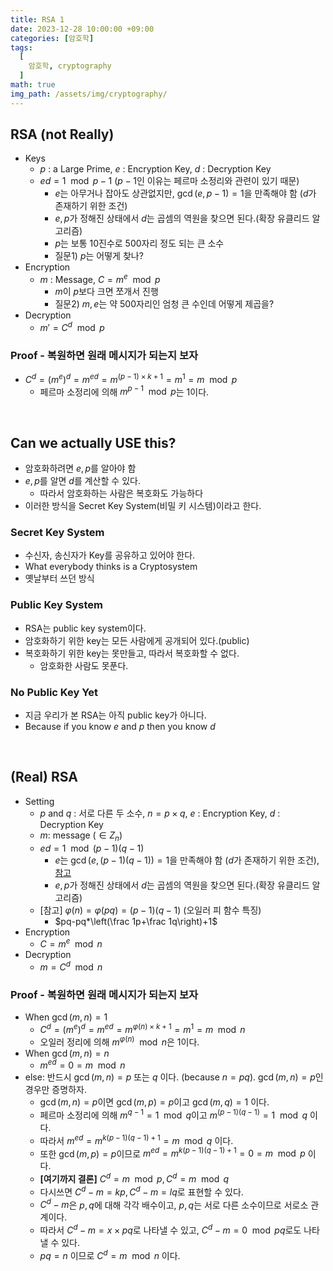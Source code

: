 ```yaml
---
title: RSA 1
date: 2023-12-28 10:00:00 +09:00
categories: [암호학]
tags:
  [
    암호학, cryptography
  ]
math: true
img_path: /assets/img/cryptography/
---
```


## RSA (not Really)
- Keys
    - $p$ : a Large Prime,  $e$ : Encryption Key,  $d$ : Decryption Key
    - $ed=1 \mod {p-1}$ ($p-1$인 이유는 페르마 소정리와 관련이 있기 때문)
        - $e$는 아무거나 잡아도 상관없지만, $\gcd(e, p-1)=1$을 만족해야 함 ($d$가 존재하기 위한 조건)
        - $e, p$가 정해진 상태에서 $d$는 곱셈의 역원을 찾으면 된다.(확장 유클리드 알고리즘)
        - $p$는 보통 10진수로 500자리 정도 되는 큰 소수
        - 질문1) $p$는 어떻게 찾나?
- Encryption
    - $m$ : Message, $C=m^e\mod p$
        - $m$이 $p$보다 크면 쪼개서 진행
        - 질문2) $m, e$는 약 500자리인 엄청 큰 수인데 어떻게 제곱을?
- Decryption
    - $m'=C^d \mod p$

### Proof - 복원하면 원래 메시지가 되는지 보자
- $C^d=(m^e)^d=m^{ed}=m^{(p-1)\times k +1}=m^1=m \mod p$
    - 페르마 소정리에 의해 $m^{p-1} \mod p$는 1이다.

<br>

## Can we actually USE this?

- 암호화하려면 $e, p$를 알아야 함
- $e, p$를 알면 $d$를 계산할 수 있다.
    - 따라서 암호화하는 사람은 복호화도 가능하다
- 이러한 방식을 Secret Key System(비밀 키 시스템)이라고 한다.

### Secret Key System

- 수신자, 송신자가 Key를 공유하고 있어야 한다.
- What everybody thinks is a Cryptosystem
- 옛날부터 쓰던 방식

### Public Key System

- RSA는 public key system이다.
- 암호화하기 위한 key는 모든 사람에게 공개되어 있다.(public)
- 복호화하기 위한 key는 못만들고, 따라서 복호화할 수 없다.
    - 암호화한 사람도 못푼다.

### No Public Key Yet

- 지금 우리가 본 RSA는 아직 public key가 아니다.
- Because if you know $e$ and $p$ then you know $d$

<br>

## (Real) RSA

- Setting
    - $p$ and $q$ : 서로 다른 두 소수, $n=p\times q$, $e$ : Encryption Key,   $d$ : Decryption Key
    - $m$: message ($\in Z_n$)
    - $ed=1 \mod {(p-1)(q-1)}$
        - $e$는 $\gcd(e, (p-1)(q-1))=1$을 만족해야 함 ($d$가 존재하기 위한 조건), [참고](https://redcarrot1.github.io/posts/Modular/#theorem)
        - $e, p$가 정해진 상태에서 $d$는 곱셈의 역원을 찾으면 된다.(확장 유클리드 알고리즘)
    - \[참고\] $\varphi(n)=\varphi(pq)=(p-1)(q-1)$ (오일러 피 함수 특징)
        - $pq-pq*\left(\frac 1p+\frac 1q\right)+1$
- Encryption
    - $C=m^e \mod n$
- Decryption
    - $m=C^d \mod n$

### Proof - 복원하면 원래 메시지가 되는지 보자

- When $\gcd(m, n)=1$
    - $C^d=(m^e)^d=m^{ed}=m^{\varphi(n)\times k + 1}=m^1=m \mod n$
    - 오일러 정리에 의해 $m^{\varphi(n)} \mod n$은 1이다.
- When $\gcd(m, n)=n$
    - $m^{ed}=0=m \mod n$
- else: 반드시 $\gcd(m, n)=p$ 또는 $q$ 이다. (because $n=pq$). $\gcd(m, n)=p$인 경우만 증명하자.
    - $\gcd(m, n)=p$이면 $\gcd(m, p)=p$이고 $\gcd(m, q)=1$ 이다.
    - 페르마 소정리에 의해 $m^{q-1}=1 \mod q$이고 $m^{(p-1)(q-1)}=1 \mod q$ 이다.
    - 따라서 $m^{ed}=m^{k(p-1)(q-1)+ 1}=m \mod q$ 이다.
    - 또한 $\gcd(m, p)=p$이므로 $m^{ed}=m^{k(p-1)(q-1)+ 1}=0=m \mod p$ 이다.
    - **\[여기까지 결론\]** $C^d=m \mod p, C^d=m \mod q$
    - 다시쓰면 $C^d-m=kp, C^d-m=lq$로 표현할 수 있다.
    - $C^d-m$은 $p, q$에 대해 각각 배수이고, $p, q$는 서로 다른 소수이므로 서로소 관계이다.
    - 따라서 $C^d-m = x\times pq$로 나타낼 수 있고, $C^d-m=0 \mod pq$로도 나타낼 수 있다.
    - $pq=n$ 이므로 $C^d=m \mod n$ 이다.
